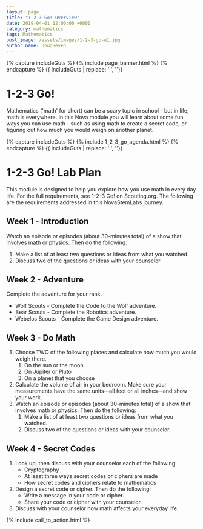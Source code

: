 ```yaml
---
layout: page
title: "1-2-3 Go! Overview"
date: 2019-04-01 12:00:00 +0000
category: mathematics
tags: Mathematics
post_image: /assets/images/1-2-3-go-w1.jpg
author_name: DougSeven
---
```


{% capture includeGuts %}
{% include page_banner.html %}
{% endcapture %}
{{ includeGuts | replace: '    ', ''}}

# 1-2-3 Go!

Mathematics ('math' for short) can be a scary topic in school - but in life, math is everywhere. In this Nova
module you will learn about some fun ways you can use math - such as using math to create a secret code, or
figuring out how much you would weigh on another planet.

{% capture includeGuts %}
{% include 1_2_3_go_agenda.html %}
{% endcapture %}
{{ includeGuts | replace: '    ', ''}}

# 1-2-3 Go! Lab Plan
This module is designed to help you explore how you use math in every day life. For the full requirements, see 1-2-3 Go! on Scouting.org. The following are the requirements addressed in this NovaStemLabs journey.

## Week 1 - Introduction
Watch an episode or episodes (about 30-minutes total) of a show that involves math or physics. Then do the following:
1. Make a list of at least two questions or ideas from what you watched.
2. Discuss two of the questions or ideas with your counselor.
## Week 2 - Adventure
Complete the adventure for your rank.
- Wolf Scouts - Complete the Code fo the Wolf adventure.
- Bear Scouts - Complete the Robotics adventure.
- Webelos Scouts - Complete the Game Design adventure.
## Week 3 - Do Math
1. Choose TWO of the following places and calculate how much you would weigh there.
    1. On the sun or the moon
    2. On Jupiter or Pluto
    3. On a planet that you choose
2. Calculate the volume of air in your bedroom. Make sure your measurements have the same units—all feet or all inches—and show your work.
3. Watch an episode or episodes (about 30-minutes total) of a show that involves math or physics. Then do the following:
    1. Make a list of at least two questions or ideas from what you watched.
    2. Discuss two of the questions or ideas with your counselor.
## Week 4 - Secret Codes
1. Look up, then discuss with your counselor each of the following:
    - Cryptography
    - At least three ways secret codes or ciphers are made
    - How secret codes and ciphers relate to mathematics
2. Design a secret code or cipher. Then do the following:
    - Write a message in your code or cipher.
    - Share your code or cipher with your counselor.
3. Discuss with your counselor how math affects your everyday life.

{% include call_to_action.html %}